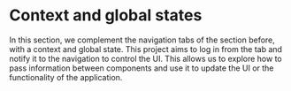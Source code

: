 # Context and global states

In this section, we complement the navigation tabs of the section before, with a context and global state. This project aims to log in from the tab and notify it to the navigation to control the UI. This allows us to explore how to pass information between components and use it to update the UI or the functionality of the application.

